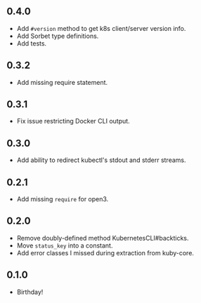 ## 0.4.0
* Add `#version` method to get k8s client/server version info.
* Add Sorbet type definitions.
* Add tests.

## 0.3.2
* Add missing require statement.

## 0.3.1
* Fix issue restricting Docker CLI output.

## 0.3.0
* Add ability to redirect kubectl's stdout and stderr streams.

## 0.2.1
* Add missing `require` for open3.

## 0.2.0
* Remove doubly-defined method KubernetesCLI#backticks.
* Move `status_key` into a constant.
* Add error classes I missed during extraction from kuby-core.

## 0.1.0
* Birthday!
